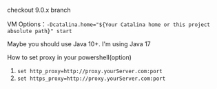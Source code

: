 checkout 9.0.x branch

VM Options：`-Dcatalina.home="${Your Catalina home or this project absolute path}" start`

Maybe you should use Java 10+. I'm using Java 17

How to set proxy in your powershell(option)
1. `set http_proxy=http://proxy.yourServer.com:port`
2. `set https_proxy=http://proxy.yourServer.com:port`
